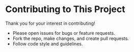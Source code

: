 # Contributing to This Project

Thank you for your interest in contributing!

- Please open issues for bugs or feature requests.
- Fork the repo, make changes, and create pull requests.
- Follow code style and guidelines.
